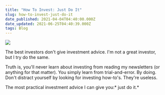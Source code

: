 ```yaml
---
title: "How To Invest: Just Do It"
slug: how-to-invest-just-do-it
date_published: 2021-04-04T04:40:00.000Z
date_updated: 2021-06-25T04:40:39.000Z
tags: Blog
---
```


![](https://mcusercontent.com/13d6f824588a2db77eb01adbf/images/19cf008a-1ec1-4dc3-9825-7adc66c36015.jpg)

The best investors don't give investment advice. I'm not a great investor, but I try do the same. 

Truth is, you'll never learn about investing from reading my newsletters (or anything for that matter). You simply learn from trial-and-error. By doing. Don't distract yourself by looking for investing how-to's. They're useless.

The most practical investment advice I can give you:* just do it.*

